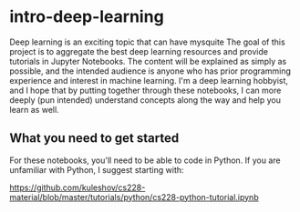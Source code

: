 # intro-deep-learning
Deep learning is an exciting topic that can have mysquite The goal of this project is to aggregate the best deep learning resources and provide tutorials in Jupyter Notebooks. The content will be explained as simply as possible, and the intended audience is anyone who has prior programming experience and interest in machine learning. I'm a deep learning hobbyist, and I hope that by putting together through these notebooks, I can more deeply (pun intended) understand concepts along the way and help you learn as well.

## What you need to get started

For these notebooks, you'll need to be able to code in Python. If you are unfamiliar with Python, I suggest starting with:

https://github.com/kuleshov/cs228-material/blob/master/tutorials/python/cs228-python-tutorial.ipynb

